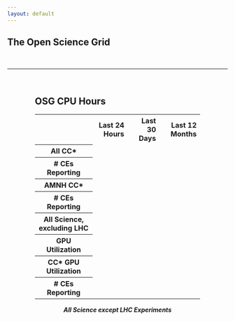 ```yaml
---
layout: default
---
```


## The Open Science Grid

<br/>
<hr/>
<br/>

<style>
.osg_hours td,th.ar { text-align: right }
.osg_table_footer {
    font-weight: bold;
    font-style: italic;
    text-align: center;
    margin-top: 1em
}
.c75 {
    margin: auto;
    max-width: 75%
}
.h2ts {
    float: right;
    font-size: small;
}

.xtooltip {
  position: relative;
}

.xtooltip .xtooltiptext {
  visibility: hidden;
  background-color: #555;
  color: #fff;
  text-align: left;
  white-space: nowrap;
  font-size: small;
  border-radius: 6px;
  padding: 5px 5px;
  position: absolute;
  z-index: 1;
  bottom: 125%;
  left: 50%;
  margin-left: -60px;
  opacity: 0;
  transition: opacity 0.3s;
}

.xtooltip .xtooltiptext::after {
  content: "";
  position: absolute;
  top: 100%;
  left: 50%;
  margin-left: -5px;
  border-width: 5px;
  border-style: solid;
  border-color: #555 transparent transparent transparent;
}

.xtooltip:hover .xtooltiptext {
  visibility: visible;
  opacity: 1;
}
</style>

<div>
<div class="c75">

<h2 id="osg_cpu_hours_h2">OSG CPU Hours</h2>
<table class="osg_hours">

<tr>
  <th class="ar"></th>
  <th class="ar">Last 24 Hours</th>
  <th class="ar">Last 30 Days</th>
  <th class="ar">Last 12 Months</th>
</tr>

<tr id="cc_star_usage_row">
  <th>All CC&#42;</th>
</tr>

<tr id="cc_star_count_row">
  <th># CEs Reporting</th>
</tr>

<tr id="amnh_usage_row">
  <th>AMNH CC&#42;</th>
</tr>

<tr id="amnh_count_row">
  <th># CEs Reporting</th>
</tr>

<tr id="all_non_lhc_row">
  <th>All Science, excluding LHC</th>
</tr>

<tr id="gpu_usage_row">
  <th>GPU Utilization</th>
</tr>

<tr id="cc_star_gpu_usage_row">
  <th>CC&#42; GPU Utilization</th>
</tr>

<tr id="cc_star_gpu_count_row">
  <th># CEs Reporting</th>
</tr>

</table>
<p class="osg_table_footer">
All Science except LHC Experiments
</p>

</div>
</div>
<br/>

<script>
(function() {
  $.getJSON("https://web0000.chtc.wisc.edu/osg-cpu-hours.json")
    .done(function(data) {
      $.each(data.amnh_usage, function(i, x) {
        $('<td>' + x + "</td>").appendTo("#amnh_usage_row");
      });
      $.each(data.amnh_count, function(i, x) {
        $('<td class="xtooltip">' + x
          +   '<span class="xtooltiptext">'
          +     data.amnh_fqdn[i].join("<br/>")
          +   '</span>'
          + "</td>").appendTo("#amnh_count_row");
      });
      $.each(data.cc_star_usage, function(i, x) {
        $('<td>' + x + "</td>").appendTo("#cc_star_usage_row");
      });
      $.each(data.cc_star_count, function(i, x) {
        $('<td class="xtooltip">' + x
          +   '<span class="xtooltiptext">'
          +     data.cc_star_fqdn[i].join("<br/>")
          +   '</span>'
          + "</td>").appendTo("#cc_star_count_row");
      });
      $.each(data.all_non_lhc, function(i, x) {
        $('<td>' + x + "</td>").appendTo("#all_non_lhc_row");
      });
      $.each(data.gpu_usage, function(i, x) {
        $('<td>' + x + "</td>").appendTo("#gpu_usage_row");
      });
      $.each(data.cc_star_gpu_usage, function(i, x) {
        $('<td>' + x + "</td>").appendTo("#cc_star_gpu_usage_row");
      });
      $.each(data.cc_star_gpu_count, function(i, x) {
        $('<td class="xtooltip">' + x
          +   '<span class="xtooltiptext">'
          +     data.cc_star_gpu_fqdn[i].join("<br/>")
          +   '</span>'
          + "</td>").appendTo("#cc_star_gpu_count_row");
      });
      $('<span class="h2ts"> as of ' + data.last_update_str + "</span>").appendTo("#osg_cpu_hours_h2");
    });
})();
</script>


